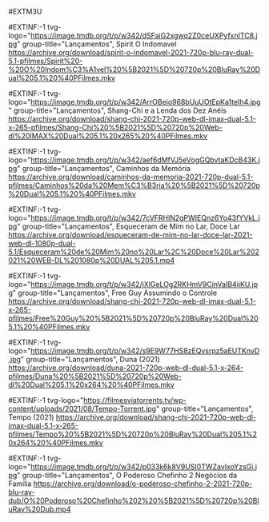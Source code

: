 #EXTM3U

#EXTINF:-1 tvg-logo="https://image.tmdb.org/t/p/w342/dSFaiG2xgwq2Z0ceUXPyfxnITC8.jpg" group-title="Lançamentos", Spirit O Indomavel
https://archive.org/download/spirit-o-indomavel-2021-720p-blu-ray-dual-5.1-pfilmes/Spirit%20-%20O%20Indom%C3%A1vel%20%5B2021%5D%20720p%20BluRay%20Dual%205.1%20%40PFilmes.mkv

#EXTINF:-1 tvg-logo="https://image.tmdb.org/t/p/w342/ArrOBeio968bUuUOtEpKa1teIh4.jpg" group-title="Lançamentos", Shang-Chi e a Lenda dos Dez Anéis
https://archive.org/download/shang-chi-2021-720p-web-dl-imax-dual-5.1-x-265-pfilmes/Shang-Chi%20%5B2021%5D%20720p%20Web-dl%20IMAX%20Dual%205.1%20x265%20%40PFilmes.mkv

#EXTINF:-1 tvg-logo="https://image.tmdb.org/t/p/w342/aef6dMfVJ5eVogGQbvtaKDcB43K.jpg" group-title="Lançamentos", Caminhos da Memória
https://archive.org/download/caminhos-da-memoria-2021-720p-dual-5.1-pfilmes/Caminhos%20da%20Mem%C3%B3ria%20%5B2021%5D%20720p%20Dual%205.1%20%40PFilmes.mkv

#EXTINF:-1 tvg-logo="https://image.tmdb.org/t/p/w342/7cVFRHlN2gPWIEQnz6Yo43fYVkL.jpg" group-title="Lançamentos", Esqueceram de Mim no Lar, Doce Lar
https://archive.org/download/esqueceram-de-mim-no-lar-doce-lar-2021-web-dl-1080p-dual-5.1/Esqueceram%20de%20Mim%20no%20Lar%2C%20Doce%20Lar%202021%20WEB-DL%201080p%20DUAL%205.1.mp4

#EXTINF:-1 tvg-logo="https://image.tmdb.org/t/p/w342/jXlGeLOg2RKHmV9CinVaIB4ijKU.jpg" group-title="Lançamentos", Free Guy Assumindo o Controle
https://archive.org/download/shang-chi-2021-720p-web-dl-imax-dual-5.1-x-265-pfilmes/Free%20Guy%20%5B2021%5D%20720p%20BluRay%20Dual%205.1%20%40PFilmes.mkv

#EXTINF:-1 tvg-logo="https://image.tmdb.org/t/p/w342/s9E9W77HS8zEQvsrpz5aEUTKnvD.jpg" group-title="Lançamentos", Duna (2021)
https://archive.org/download/duna-2021-720p-web-dl-dual-5.1-x-264-pfilmes/Duna%20%5B2021%5D%20720p%20Web-dl%20Dual%205.1%20x264%20%40PFilmes.mkv

#EXTINF:-1 tvg-logo="https://filmesviatorrents.tv/wp-content/uploads/2021/08/Tempo-Torrent.jpg" group-title="Lançamentos", Tempo (2021)
https://archive.org/download/shang-chi-2021-720p-web-dl-imax-dual-5.1-x-265-pfilmes/Tempo%20%5B2021%5D%20720p%20BluRay%20Dual%205.1%20x264%20%40PFilmes.mkv

#EXTINF:-1 tvg-logo="https://image.tmdb.org/t/p/w342/p033k6k8V9USI0TWZavIxoYzsGi.jpg" group-title="Lançamentos", O Poderoso Chefinho 2 Negócios da Família
https://archive.org/download/o-poderoso-chefinho-2-2021-720p-blu-ray-dub/O%20Poderoso%20Chefinho%202%20%5B2021%5D%20720p%20BluRay%20Dub.mp4


